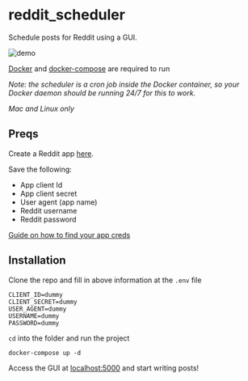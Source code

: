 # reddit_scheduler

Schedule posts for Reddit using a GUI.

![demo](https://i.ibb.co/jM4xxCY/rsz-31screen-shot-2021-09-09-at-031901.png)

[Docker](https://docs.docker.com/get-docker/) and [docker-compose](https://docs.docker.com/compose/install/) are required to run

*Note: the scheduler is a cron job inside the Docker container, so your Docker daemon should be running 24/7 for this to work.*

*Mac and Linux only*


## Preqs
Create a Reddit app [here](https://www.reddit.com/prefs/apps). 

Save the following:
* App client Id
* App client secret
* User agent (app name)
* Reddit username
* Reddit password

[Guide on how to find your app creds](https://www.geeksforgeeks.org/how-to-get-client_id-and-client_secret-for-python-reddit-api-registration/)

## Installation
Clone the repo and fill in above information at the `.env` file
```
CLIENT_ID=dummy
CLIENT_SECRET=dummy
USER_AGENT=dummy
USERNAME=dummy
PASSWORD=dummy
```

`cd` into the folder and run the project
```shell
docker-compose up -d
```

Access the GUI at [localhost:5000](http://localhost:5000) and start writing posts!
